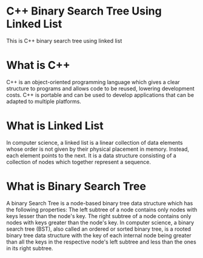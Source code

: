 # C++ Binary Search Tree Using Linked List
This is C++ binary search tree using linked list

# What is C++
C++ is an object-oriented programming language which gives a clear structure to programs and allows code to be reused, lowering development costs. C++ is portable and can be used to develop applications that can be adapted to multiple platforms.

# What is Linked List
In computer science, a linked list is a linear collection of data elements whose order is not given by their physical placement in memory. Instead, each element points to the next. It is a data structure consisting of a collection of nodes which together represent a sequence.

# What is Binary Search Tree 
A binary Search Tree is a node-based binary tree data structure which has the following properties: The left subtree of a node contains only nodes with keys lesser than the node's key. The right subtree of a node contains only nodes with keys greater than the node's key.
In computer science, a binary search tree (BST), also called an ordered or sorted binary tree, is a rooted binary tree data structure with the key of each internal node being greater than all the keys in the respective node's left subtree and less than the ones in its right subtree.
